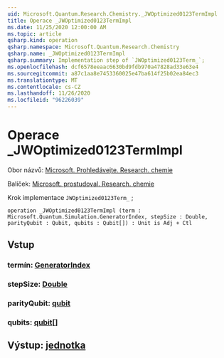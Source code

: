 ```yaml
---
uid: Microsoft.Quantum.Research.Chemistry._JWOptimized0123TermImpl
title: Operace _JWOptimized0123TermImpl
ms.date: 11/25/2020 12:00:00 AM
ms.topic: article
qsharp.kind: operation
qsharp.namespace: Microsoft.Quantum.Research.Chemistry
qsharp.name: _JWOptimized0123TermImpl
qsharp.summary: Implementation step of `JWOptimized0123Term_`;
ms.openlocfilehash: dcf6578eeaac6630bd9fdb970a47828ad33e63e4
ms.sourcegitcommit: a87c1aa8e7453360025e47ba614f25b02ea84ec3
ms.translationtype: MT
ms.contentlocale: cs-CZ
ms.lasthandoff: 11/26/2020
ms.locfileid: "96226039"
---
```

# <a name="_jwoptimized0123termimpl-operation"></a>Operace _JWOptimized0123TermImpl

Obor názvů: [Microsoft. Prohledávejte. Research. chemie](xref:Microsoft.Quantum.Research.Chemistry)

Balíček: [Microsoft. prostudoval. Research. chemie](https://nuget.org/packages/Microsoft.Quantum.Research.Chemistry)


Krok implementace `JWOptimized0123Term_` ;

```qsharp
operation _JWOptimized0123TermImpl (term : Microsoft.Quantum.Simulation.GeneratorIndex, stepSize : Double, parityQubit : Qubit, qubits : Qubit[]) : Unit is Adj + Ctl
```


## <a name="input"></a>Vstup

### <a name="term--generatorindex"></a>termín: [GeneratorIndex](xref:Microsoft.Quantum.Simulation.GeneratorIndex)




### <a name="stepsize--double"></a>stepSize: [Double](xref:microsoft.quantum.lang-ref.double)




### <a name="parityqubit--qubit"></a>parityQubit: [qubit](xref:microsoft.quantum.lang-ref.qubit)




### <a name="qubits--qubit"></a>qubits: [qubit](xref:microsoft.quantum.lang-ref.qubit)[]





## <a name="output--unit"></a>Výstup: [jednotka](xref:microsoft.quantum.lang-ref.unit)

